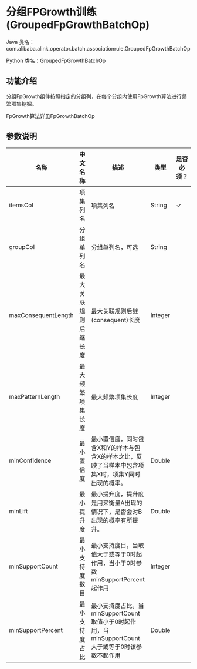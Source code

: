 # 分组FPGrowth训练 (GroupedFpGrowthBatchOp)
Java 类名：com.alibaba.alink.operator.batch.associationrule.GroupedFpGrowthBatchOp

Python 类名：GroupedFpGrowthBatchOp


## 功能介绍

分组FpGrowth组件按照指定的分组列，在每个分组内使用FpGrowth算法进行频繁项集挖掘。

FpGrowth算法详见FpGrowthBatchOp

## 参数说明

| 名称 | 中文名称 | 描述 | 类型 | 是否必须？ | 取值范围 | 默认值 |
| --- | --- | --- | --- | --- | --- | --- |
| itemsCol | 项集列名 | 项集列名 | String | ✓ | 所选列类型为 [STRING] |  |
| groupCol | 分组单列名 | 分组单列名，可选 | String |  |  | null |
| maxConsequentLength | 最大关联规则后继长度 | 最大关联规则后继(consequent)长度 | Integer |  |  | 1 |
| maxPatternLength | 最大频繁项集长度 | 最大频繁项集长度 | Integer |  |  | 10 |
| minConfidence | 最小置信度 | 最小置信度，同时包含X和Y的样本与包含X的样本之比，反映了当样本中包含项集X时，项集Y同时出现的概率。 | Double |  |  | 0.05 |
| minLift | 最小提升度 | 最小提升度，提升度是用来衡量A出现的情况下，是否会对B出现的概率有所提升。 | Double |  |  | 1.0 |
| minSupportCount | 最小支持度数目 | 最小支持度目，当取值大于或等于0时起作用，当小于0时参数minSupportPercent起作用 | Integer |  |  | -1 |
| minSupportPercent | 最小支持度占比 | 最小支持度占比，当minSupportCount取值小于0时起作用，当minSupportCount大于或等于0时该参数不起作用 | Double |  |  | 0.02 |

<!--
## 代码示例
### Python 代码
```python
from pyalink.alink import *

import pandas as pd

useLocalEnv(1)

df = pd.DataFrame([
    ["changjiang", "A,B,C,D"],
    ["changjiang", "B,C,E"],
    ["huanghe", "A,B,C,E"],
    ["huanghe", "B,D,E"],
    ["huanghe", "A,B,C,D"],
])

data = BatchOperator.fromDataframe(df, schemaStr='group string, items string')

fpGrowth = GroupedFpGrowthBatchOp() \
    .setItemsCol("items").setGroupCol("group").setMinSupportCount(2)

fpGrowth.linkFrom(data)

fpGrowth.print()
```
### Java代码
```java
import org.apache.flink.types.Row;

import com.alibaba.alink.operator.batch.BatchOperator;
import com.alibaba.alink.operator.batch.source.MemSourceBatchOp;
import org.junit.Test;

import java.util.Arrays;

public class GroupedFpGrowthBatchOpTest {
	@Test
	public void test() throws Exception {
		Row[] rows = new Row[] {
			Row.of("changjiang", "A,B,C,D"),
			Row.of("changjiang", "B,C,E"),
			Row.of("huanghe", "A,B,C,E"),
			Row.of("huanghe", "B,D,E"),
			Row.of("huanghe", "A,B,C,D"),
		};

		BatchOperator data = new MemSourceBatchOp(Arrays.asList(rows), "group string, items string");

		BatchOperator fpgrowth = new GroupedFpGrowthBatchOp()
			.setGroupCol("group")
			.setItemsCol("items")
			.setMinSupportCount(2);

		fpgrowth.linkFrom(data);
		fpgrowth.print();
	}
}
```
### 三元组输入
```java
import org.apache.flink.types.Row;

import com.alibaba.alink.operator.batch.BatchOperator;
import com.alibaba.alink.operator.batch.source.MemSourceBatchOp;
import org.junit.Test;

import java.util.Arrays;

public class GroupedFpGrowthBatchOpTest {
	@Test
	public void test() throws Exception {
		Row[] rows = new Row[] {
			Row.of("changjiang", 1, "A"),
			Row.of("changjiang", 1, "B"),
			Row.of("changjiang", 1, "C"),
			Row.of("changjiang", 1, "D"),
			Row.of("changjiang", 2, "B"),
			Row.of("changjiang", 2, "C"),
			Row.of("changjiang", 2, "E"),
			Row.of("huanghe", 3, "A"),
			Row.of("huanghe", 3, "B"),
			Row.of("huanghe", 3, "C"),
			Row.of("huanghe", 3, "E"),
			Row.of("huanghe", 4, "B"),
			Row.of("huanghe", 4, "D"),
			Row.of("huanghe", 4, "E"),
			Row.of("huanghe", 5, "A"),
			Row.of("huanghe", 5, "B"),
			Row.of("huanghe", 5, "C"),
			Row.of("huanghe", 5, "D"),
		};

		BatchOperator data = new MemSourceBatchOp(Arrays.asList(rows), "groupid string, id int, item string")
			.groupBy("groupid,id", "groupid,id,CONCAT_AGG(item) AS items");

		BatchOperator fpgrowth = new GroupedFpGrowthBatchOp()
			.setGroupCol("groupid")
			.setItemsCol("items")
			.setMinSupportCount(2);

		fpgrowth.linkFrom(data);
		fpgrowth.print();
	}
}
```

### 运行结果

group|itemset|supportcount|itemcount
-----|-------|------------|---------
changjiang|B|2|1
changjiang|C|2|1
changjiang|B,C|2|2
huanghe|A|2|1
huanghe|B,A|2|2
huanghe|B|3|1
huanghe|C|2|1
huanghe|B,C|2|2
huanghe|A,C|2|2
huanghe|B,A,C|2|3
huanghe|D|2|1
huanghe|B,D|2|2
huanghe|E|2|1
huanghe|B,E|2|2
